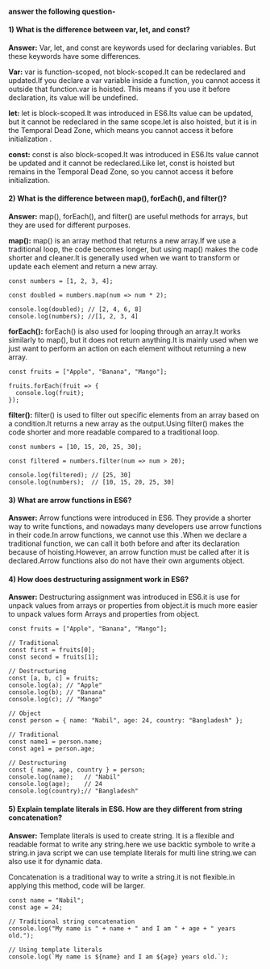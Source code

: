 #### answer the following question-

#### 1) What is the difference between var, let, and const?

**Answer:** Var, let, and const are keywords used for declaring variables. But these keywords have some differences.

**Var:** var is function-scoped, not block-scoped.It can be redeclared and updated.If you declare a var variable inside a function, you cannot access it outside that function.var is hoisted. This means if you use it before declaration, its value will be undefined.

**let:** let is block-scoped.It was introduced in ES6.Its value can be updated, but it cannot be redeclared in the same scope.let is also hoisted, but it is in the Temporal Dead Zone, which means you cannot access it before initialization .

**const:** const is also block-scoped.It was introduced in ES6.Its value cannot be updated and it cannot be redeclared.Like let, const is hoisted but remains in the Temporal Dead Zone, so you cannot access it before initialization.

#### 2) What is the difference between map(), forEach(), and filter()?

**Answer:** map(), forEach(), and filter() are useful methods for arrays, but they are used for different purposes.

**map():** map() is an array method that returns a new array.If we use a traditional loop, the code becomes longer, but using map() makes the code shorter and cleaner.It is generally used when we want to transform or update each element and return a new array.

```
const numbers = [1, 2, 3, 4];

const doubled = numbers.map(num => num * 2);

console.log(doubled); // [2, 4, 6, 8]
console.log(numbers); //[1, 2, 3, 4]

```

**forEach():** forEach() is also used for looping through an array.It works similarly to map(), but it does not return anything.It is mainly used when we just want to perform an action on each element without returning a new array.

```
const fruits = ["Apple", "Banana", "Mango"];

fruits.forEach(fruit => {
  console.log(fruit);
});

```

**filter():** filter() is used to filter out specific elements from an array based on a condition.It returns a new array as the output.Using filter() makes the code shorter and more readable compared to a traditional loop.

```
const numbers = [10, 15, 20, 25, 30];

const filtered = numbers.filter(num => num > 20);

console.log(filtered); // [25, 30]
console.log(numbers);  // [10, 15, 20, 25, 30] 

```

#### 3) What are arrow functions in ES6?

**Answer:** Arrow functions were introduced in ES6. They provide a shorter way to write functions, and nowadays many developers use arrow functions in their code.In arrow functions, we cannot use this .When we declare a traditional function, we can call it both before and after its declaration because of hoisting.However, an arrow function must be called after it is declared.Arrow functions also do not have their own arguments object.

#### 4) How does destructuring assignment work in ES6?

**Answer:** Destructuring assignment was introduced in ES6.it is use for unpack values from arrays or properties from object.it is much more easier to unpack values form Arrays and properties from object.

```
const fruits = ["Apple", "Banana", "Mango"];

// Traditional
const first = fruits[0];
const second = fruits[1];

// Destructuring
const [a, b, c] = fruits;
console.log(a); // "Apple"
console.log(b); // "Banana"
console.log(c); // "Mango"

// Object
const person = { name: "Nabil", age: 24, country: "Bangladesh" };

// Traditional
const name1 = person.name;
const age1 = person.age;

// Destructuring
const { name, age, country } = person;
console.log(name);   // "Nabil"
console.log(age);    // 24
console.log(country);// "Bangladesh"

```

#### 5) Explain template literals in ES6. How are they different from string concatenation?

**Answer:** Template literals is used to create string. It is a flexible and readable format to write any string.here we use backtic symbole to write a string.in java script we can use template literals for multi line string.we can also use it for dynamic data.

Concatenation is a traditional way to write a string.it is not flexible.in applying this method, code will be larger.

```
const name = "Nabil";
const age = 24;

// Traditional string concatenation
console.log("My name is " + name + " and I am " + age + " years old.");

// Using template literals
console.log(`My name is ${name} and I am ${age} years old.`);

```
